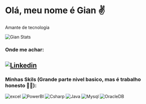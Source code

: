 
# Olá, meu nome é Gian ✌️
Amante de tecnologia

![Gian Stats](https://github-readme-stats.vercel.app/api?username=Gian-Dorigon-Soares&theme=tokyonight)

### Onde me achar:
[![Linkedin](https://img.shields.io/badge/LinkedIn-0077B5?style=for-the-badge&logo=linkedin&logoColor=white)](https://www.linkedin.com/in/gian-dorigon-soares-265070285/)
---
### Minhas Skils (Grande parte nivel basico, mas é trabalho honesto 🧑‍🌾):
![excel](https://img.shields.io/badge/Microsoft_Excel-217346?style=for-the-badge&logo=microsoft-excel&logoColor=white) ![PowerBI](https://img.shields.io/badge/PowerBI-F2C811?style=for-the-badge&logo=Power%20BI&logoColor=white) ![Csharp](https://img.shields.io/badge/C%23-239120?style=for-the-badge&logo=c-sharp&logoColor=white) ![Java](https://img.shields.io/badge/Java-ED8B00?style=for-the-badge&logo=openjdk&logoColor=white) ![Mysql](https://img.shields.io/badge/MySQL-005C84?style=for-the-badge&logo=mysql&logoColor=white) ![OracleDB](https://img.shields.io/badge/Oracle-F80000?style=for-the-badge&logo=Oracle&logoColor=white)

